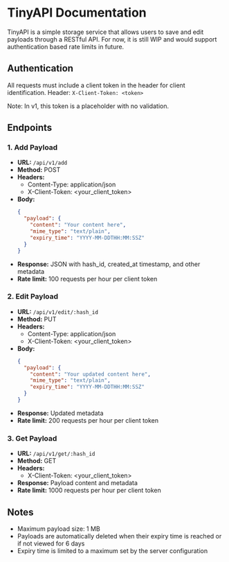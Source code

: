 # TinyAPI Documentation

TinyAPI is a simple storage service that allows users to save and edit payloads through a RESTful API. For now, it is still WIP and would support authentication based rate limits in future. 

## Authentication

All requests must include a client token in the header for client identification.
Header: `X-Client-Token: <token>`

Note: In v1, this token is a placeholder with no validation.

## Endpoints

### 1. Add Payload

- **URL:** `/api/v1/add`
- **Method:** POST
- **Headers:**
  - Content-Type: application/json
  - X-Client-Token: <your_client_token>
- **Body:**
  ```json
  {
    "payload": {
      "content": "Your content here",
      "mime_type": "text/plain",
      "expiry_time": "YYYY-MM-DDTHH:MM:SSZ"
    }
  }
  ```
- **Response:** JSON with hash_id, created_at timestamp, and other metadata
- **Rate limit:** 100 requests per hour per client token

### 2. Edit Payload

- **URL:** `/api/v1/edit/:hash_id`
- **Method:** PUT
- **Headers:**
  - Content-Type: application/json
  - X-Client-Token: <your_client_token>
- **Body:**
  ```json
  {
    "payload": {
      "content": "Your updated content here",
      "mime_type": "text/plain",
      "expiry_time": "YYYY-MM-DDTHH:MM:SSZ"
    }
  }
  ```
- **Response:** Updated metadata
- **Rate limit:** 200 requests per hour per client token

### 3. Get Payload

- **URL:** `/api/v1/get/:hash_id`
- **Method:** GET
- **Headers:**
  - X-Client-Token: <your_client_token>
- **Response:** Payload content and metadata
- **Rate limit:** 1000 requests per hour per client token

## Notes

- Maximum payload size: 1 MB
- Payloads are automatically deleted when their expiry time is reached or if not viewed for 6 days
- Expiry time is limited to a maximum set by the server configuration